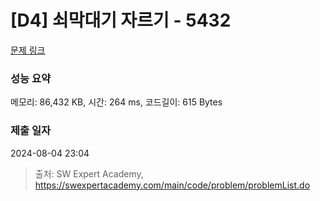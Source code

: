 # [D4] 쇠막대기 자르기 - 5432 

[문제 링크](https://swexpertacademy.com/main/code/problem/problemDetail.do?contestProbId=AWVl47b6DGMDFAXm) 

### 성능 요약

메모리: 86,432 KB, 시간: 264 ms, 코드길이: 615 Bytes

### 제출 일자

2024-08-04 23:04



> 출처: SW Expert Academy, https://swexpertacademy.com/main/code/problem/problemList.do